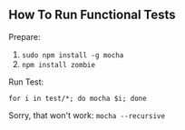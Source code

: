 ## How To Run Functional Tests

Prepare: 
1. `sudo npm install -g mocha`
2. `npm install zombie`

Run Test:

    for i in test/*; do mocha $i; done

Sorry, that won't work: `mocha --recursive`

